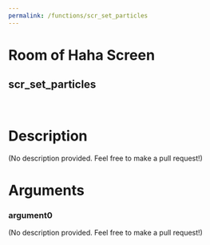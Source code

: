```yaml
---
permalink: /functions/scr_set_particles
---
```

# Room of Haha Screen  
## scr_set_particles  
&nbsp;  
# Description  
(No description provided. Feel free to make a pull request!) 
&nbsp;  
# Arguments
### argument0
(No description provided. Feel free to make a pull request!)
&nbsp;  


